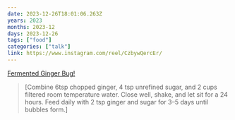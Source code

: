 ```yaml
---
date: 2023-12-26T18:01:06.263Z
years: 2023
months: 2023-12
days: 2023-12-26
tags: ["food"]
categories: ["talk"]
link: https://www.instagram.com/reel/CzbywQercEr/
---
```

[Fermented Ginger Bug!](https://www.instagram.com/reel/CzbywQercEr/)

> [Combine 6tsp chopped ginger, 4 tsp unrefined sugar, and 2 cups filtered room temperature water. Close well, shake, and let sit for a 24 hours. Feed daily with 2 tsp ginger and sugar for 3–5 days until bubbles form.]

